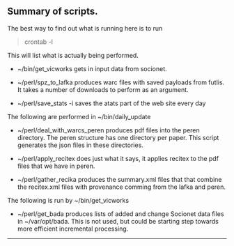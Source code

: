 ## Summary of scripts.

The best way to find out what is running here is to run

> crontab -l

This will list what is actually being performed.

* ~/bin/get_vicworks gets in input data from socionet.

* ~/perl/spz_to_lafka produces warc files with saved payloads from futlis.
  It takes a number of downloads to perform as an argument.

*  ~/perl/save_stats -i
  saves the atats part of the web site every day

The following are performed in ~/bin/daily_update

* ~/perl/deal_with_warcs_peren produces pdf files into the peren
  directory. The peren structure has one directory per paper. This
  script generates the json files in these directories.

* ~/perl/apply_recitex does just what it says, it applies recitex to the
  pdf files that we have in peren.

* ~/perl/gather_recika produces the summary.xml files that that combine
  the recitex.xml files with provenance comming from the lafka and
  peren.

The following is run by ~/bin/get_vicworks

* ~/perl/get_bada produces lists of added and change Socionet data files
  in ~/var/opt/bada. This is not used, but could be starting step
  towards more efficient incremental processing.

----------------------------------------------------------------
